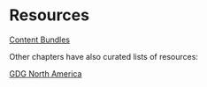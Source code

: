 # Resources

[Content Bundles](content_bundles.md)

Other chapters have also curated lists of resources:

[GDG North America](https://github.com/GDGNorthAmerica/info-and-resources/wiki/Resources)

